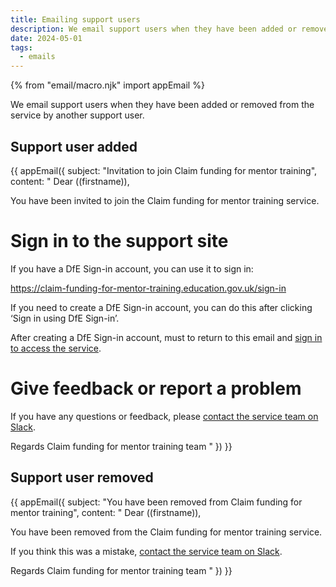 ```yaml
---
title: Emailing support users
description: We email support users when they have been added or removed from the service
date: 2024-05-01
tags:
  - emails
---
```


<!-- markdownlint-disable MD001 MD025 -->
{% from "email/macro.njk" import appEmail %}

We email support users when they have been added or removed from the service by another support user.

## Support user added

{{ appEmail({
subject: "Invitation to join Claim funding for mentor training",
content: "
Dear ((firstname)),

You have been invited to join the Claim funding for mentor training service.

# Sign in to the support site

If you have a DfE Sign-in account, you can use it to sign in:

https://claim-funding-for-mentor-training.education.gov.uk/sign-in

If you need to create a DfE Sign-in account, you can do this after clicking ‘Sign in using DfE Sign-in’.

After creating a DfE Sign-in account, must to return to this email and [sign in to access the service](https://claim-funding-for-mentor-training.education.gov.uk/sign-in).

# Give feedback or report a problem

If you have any questions or feedback, please [contact the service team on Slack](https://ukgovernmentdfe.slack.com/archives/C0657JE64HX).

Regards
Claim funding for mentor training team
"
}) }}

## Support user removed

{{ appEmail({
subject: "You have been removed from Claim funding for mentor training",
content: "
Dear ((firstname)),

You have been removed from the Claim funding for mentor training service.

If you think this was a mistake, [contact the service team on Slack](https://ukgovernmentdfe.slack.com/archives/C0657JE64HX).

Regards
Claim funding for mentor training team
"
}) }}

<!-- markdownlint-enable MD001 MD025 -->
